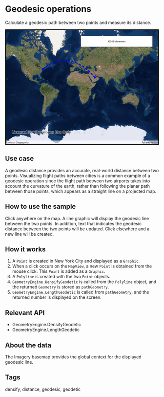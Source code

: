 # Geodesic operations

Calculate a geodesic path between two points and measure its distance.

![Image of geodesic operations](GeodesicOperations.jpg)

## Use case

A geodesic distance provides an accurate, real-world distance between two points. Visualizing flight paths between cities is a common example of a geodesic operation since the flight path between two airports takes into account the curvature of the earth, rather than following the planar path between those points, which appears as a straight line on a projected map.

## How to use the sample

Click anywhere on the map. A line graphic will display the geodesic line between the two points. In addition, text that indicates the geodesic distance between the two points will be updated. Click elsewhere and a new line will be created.

## How it works

1. A `Point` is created in New York City and displayed as a `Graphic`.
2. When a click occurs on the `MapView`, a new `Point` is obtained from the mouse click. This `Point` is added as a `Graphic`.
3. A `Polyline` is created with the two `Point` objects.
4. `GeometryEngine.DensifyGeodetic` is called from the `Polyline` object, and the returned `Geometry` is stored as `pathGeometry`.
5. `GeometryEngine.LengthGeodetic` is called from `pathGeometry`, and the returned number is displayed on the screen.

## Relevant API

* GeometryEngine.DensifyGeodetic
* GeometryEngine.LengthGeodetic

## About the data

The Imagery basemap provides the global context for the displayed geodesic line.

## Tags

densify, distance, geodesic, geodetic